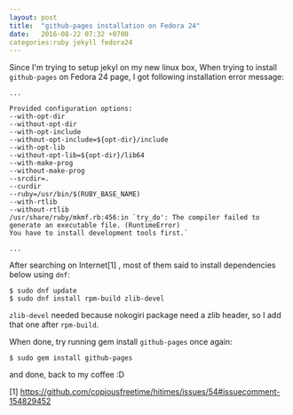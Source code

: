 ```yaml
---
layout: post
title:  "github-pages installation on Fedora 24"
date:   2016-08-22 07:32 +0700
categories:ruby jekyll fedora24 
---
```


Since I'm trying to setup jekyl on my new linux box, 
When trying to install `github-pages` on Fedora 24 page, I got following installation error message:


```
...

Provided configuration options:
--with-opt-dir
--without-opt-dir
--with-opt-include
--without-opt-include=${opt-dir}/include
--with-opt-lib
--without-opt-lib=${opt-dir}/lib64
--with-make-prog
--without-make-prog
--srcdir=.
--curdir
--ruby=/usr/bin/$(RUBY_BASE_NAME)
--with-rtlib
--without-rtlib
/usr/share/ruby/mkmf.rb:456:in `try_do': The compiler failed to generate an executable file. (RuntimeError)
You have to install development tools first.`

...

```

After searching on Internet[1] , most of them said to install dependencies below using `dnf`:


```
$ sudo dnf update
$ sudo dnf install rpm-build zlib-devel
```

`zlib-devel` needed because nokogiri package need a zlib header, so I add that one after `rpm-build`.


When done, try running gem install `github-pages` once again:

```
$ sudo gem install github-pages
```

and done, back to my coffee :D


[1] https://github.com/copiousfreetime/hitimes/issues/54#issuecomment-154829452

